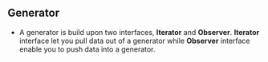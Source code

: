 ## Generator

* A generator is build upon two interfaces, **Iterator** and **Observer**. **Iterator** interface let you pull data out of a generator while **Observer** interface enable you to push data into a generator.
